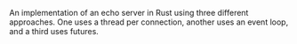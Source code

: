 An implementation of an echo server in Rust using three different approaches. One uses a thread per connection, another uses an event loop, and a third uses futures.